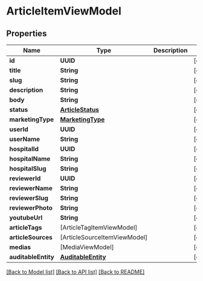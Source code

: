 # ArticleItemViewModel

## Properties
Name | Type | Description | Notes
------------ | ------------- | ------------- | -------------
**id** | **UUID** |  | [optional] 
**title** | **String** |  | [optional] 
**slug** | **String** |  | [optional] 
**description** | **String** |  | [optional] 
**body** | **String** |  | [optional] 
**status** | [**ArticleStatus**](ArticleStatus.md) |  | [optional] 
**marketingType** | [**MarketingType**](MarketingType.md) |  | [optional] 
**userId** | **UUID** |  | [optional] 
**userName** | **String** |  | [optional] 
**hospitalId** | **UUID** |  | [optional] 
**hospitalName** | **String** |  | [optional] 
**hospitalSlug** | **String** |  | [optional] 
**reviewerId** | **UUID** |  | [optional] 
**reviewerName** | **String** |  | [optional] 
**reviewerSlug** | **String** |  | [optional] 
**reviewerPhoto** | **String** |  | [optional] 
**youtubeUrl** | **String** |  | [optional] 
**articleTags** | [ArticleTagItemViewModel] |  | [optional] 
**articleSources** | [ArticleSourceItemViewModel] |  | [optional] 
**medias** | [MediaViewModel] |  | [optional] 
**auditableEntity** | [**AuditableEntity**](AuditableEntity.md) |  | [optional] 

[[Back to Model list]](../README.md#documentation-for-models) [[Back to API list]](../README.md#documentation-for-api-endpoints) [[Back to README]](../README.md)


